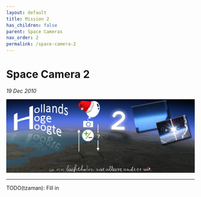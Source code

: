 ```yaml
---
layout: default
title: Mission 2
has_children: false
parent: Space Cameras
nav_order: 2
permalink: /space-camera-2
---
```


# Space Camera 2

*19 Dec 2010*<br />

![Image](docs/space-cameras/2/space-camera-2-header.jpg)

-----

TODO(tzaman): Fill in
